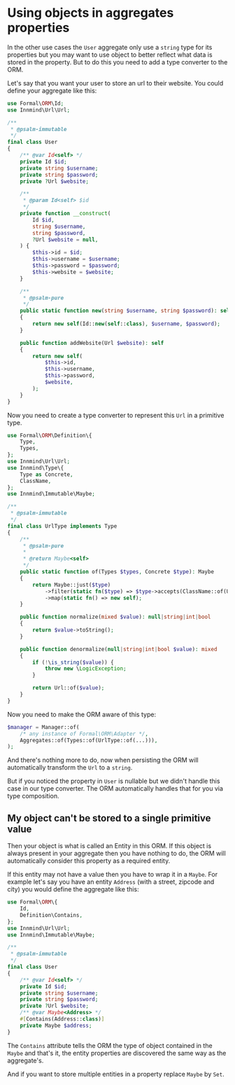# Using objects in aggregates properties

In the other use cases the `User` aggregate only use a `string` type for its properties but you may want to use object to better reflect what data is stored in the property. But to do this you need to add a type converter to the ORM.

Let's say that you want your user to store an url to their website. You could define your aggregate like this:

```php
use Formal\ORM\Id;
use Innmind\Url\Url;

/**
 * @psalm-immutable
 */
final class User
{
    /** @var Id<self> */
    private Id $id;
    private string $username;
    private string $password;
    private ?Url $website;

    /**
     * @param Id<self> $id
     */
    private function __construct(
        Id $id,
        string $username,
        string $password,
        ?Url $website = null,
    ) {
        $this->id = $id;
        $this->username = $username;
        $this->password = $password;
        $this->website = $website;
    }

    /**
     * @psalm-pure
     */
    public static function new(string $username, string $password): self
    {
        return new self(Id::new(self::class), $username, $password);
    }

    public function addWebsite(Url $website): self
    {
        return new self(
            $this->id,
            $this->username,
            $this->password,
            $website,
        );
    }
}
```

Now you need to create a type converter to represent this `Url` in a primitive type.

```php
use Formal\ORM\Definition\{
    Type,
    Types,
};
use Innmind\Url\Url;
use Innmind\Type\{
    Type as Concrete,
    ClassName,
};
use Innmind\Immutable\Maybe;

/**
 * @psalm-immutable
 */
final class UrlType implements Type
{
    /**
     * @psalm-pure
     *
     * @return Maybe<self>
     */
    public static function of(Types $types, Concrete $type): Maybe
    {
        return Maybe::just($type)
            ->filter(static fn($type) => $type->accepts(ClassName::of(Url::class)))
            ->map(static fn() => new self);
    }

    public function normalize(mixed $value): null|string|int|bool
    {
        return $value->toString();
    }

    public function denormalize(null|string|int|bool $value): mixed
    {
        if (!\is_string($value)) {
            throw new \LogicException;
        }

        return Url::of($value);
    }
}
```

Now you need to make the ORM aware of this type:

```php
$manager = Manager::of(
    /* any instance of Formal\ORM\Adapter */,
    Aggregates::of(Types::of(UrlType::of(...))),
);
```

And there's nothing more to do, now when persisting the ORM will automatically transform the `Url` to a `string`.

But if you noticed the property in `User` is nullable but we didn't handle this case in our type converter. The ORM automatically handles that for you via type composition.

## My object can't be stored to a single primitive value

Then your object is what is called an Entity in this ORM. If this object is always present in your aggregate then you have nothing to do, the ORM will automatically consider this property as a required entity.

If this entity may not have a value then you have to wrap it in a `Maybe`. For example let's say you have an entity `Address` (with a street, zipcode and city) you would define the aggregate like this:

```php
use Formal\ORM\{
    Id,
    Definition\Contains,
};
use Innmind\Url\Url;
use Innmind\Immutable\Maybe;

/**
 * @psalm-immutable
 */
final class User
{
    /** @var Id<self> */
    private Id $id;
    private string $username;
    private string $password;
    private ?Url $website;
    /** @var Maybe<Address> */
    #[Contains(Address::class)]
    private Maybe $address;
}
```

The `Contains` attribute tells the ORM the type of object contained in the `Maybe` and that's it, the entity properties are discovered the same way as the aggregate's.

And if you want to store multiple entities in a property replace `Maybe` by `Set`.
